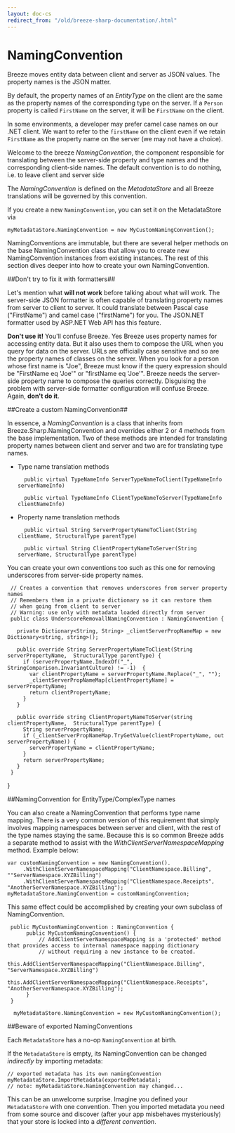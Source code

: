 ```yaml
---
layout: doc-cs
redirect_from: "/old/breeze-sharp-documentation/.html"
---
```


# NamingConvention

Breeze moves entity data between client and server as JSON values.  The property names is the JSON matter.

By default, the property names of an *EntityType* on the client are the same as the property names of the corresponding type on the server. If a `Person` property is called `FirstName` on the server, it will be `FirstName` on the client.

In some environments, a developer may prefer camel case names on our .NET client. We want to refer to the `firstName` on the client even if we retain `FirstName` as the property name on the server (we may not have a choice).

Welcome to the breeze *NamingConvention*, the component responsible for translating between the server-side property and type names and the corresponding client-side names. The default convention is to do nothing, i.e. to leave client and server side 
    
The *NamingConvention* is defined on the *MetadataStore* and all Breeze translations will be governed by this convention.
  
If you create a new `NamingConvention`, you can set it on the MetadataStore via 

    myMetadataStore.NamingConvention = new MyCustomNamingConvention();     

NamingConventions are immutable, but there are several helper methods on the base NamingConvention class that allow you to create new NamingConvention instances from existing instances. The rest of this section dives deeper into how to create your own NamingConvention.

##Don't try to fix it with formatters##

Let's mention what **will not work** before talking about what will work. The server-side JSON formatter is often capable of translating property names from server to client to server. It could translate between Pascal case ("FirstName") and camel case ("firstName") for you. The JSON.NET formatter used by ASP.NET Web API has this feature.

**Don't use it!** You'll confuse Breeze. Yes Breeze uses property names for accessing entity data. But it also uses them to compose the URL when you query for data on the server. URLs are officially case sensitive and so are the property names of classes on the server. When you look for a person whose first name is "Joe", Breeze must know if the query expression should be "FirstName eq 'Joe'" or "firstName eq 'Joe'". Breeze needs the server-side property name to compose the queries correctly. Disguising the problem with server-side formatter configuration will confuse Breeze. Again, **don't do it**.

##Create a custom NamingConvention##

In essence, a *NamingConvention* is a class that inherits from Breeze.Sharp.NamingConvention and overrides either 2 or 4 methods from the base implementation. Two of these methods are intended for translating property names between client and server and two are for translating type names. 

- Type name translation methods
      
        public virtual TypeNameInfo ServerTypeNameToClient(TypeNameInfo serverNameInfo)      
     
        public virtual TypeNameInfo ClientTypeNameToServer(TypeNameInfo clientNameInfo) 

- Property name translation methods 

        public virtual String ServerPropertyNameToClient(String clientName, StructuralType parentType)
      
        public virtual String ClientPropertyNameToServer(String serverName, StructuralType parentType)


You can create your own conventions too such as this one for removing underscores from server-side property names.

     // Creates a convention that removes underscores from server property names
     // Remembers them in a private dictionary so it can restore them
     // when going from client to server
     // Warning: use only with metadata loaded directly from server
     public class UnderscoreRemovallNamingConvention : NamingConvention {

       private Dictionary<String, String> _clientServerPropNameMap = new  Dictionary<string, string>();

       public override String ServerPropertyNameToClient(String serverPropertyName,  StructuralType parentType) {
         if (serverPropertyName.IndexOf("_", StringComparison.InvariantCulture) != -1)  {
           var clientPropertyName = serverPropertyName.Replace("_", "");
           _clientServerPropNameMap[clientPropertyName] = serverPropertyName;
           return clientPropertyName;
         }
       }

       public override string ClientPropertyNameToServer(string clientPropertyName,  StructuralType parentType) {
         String serverPropertyName;
         if (_clientServerPropNameMap.TryGetValue(clientPropertyName, out  serverPropertyName)) {
           serverPropertyName = clientPropertyName;
         }
         return serverPropertyName;
       }
     }
   }

##NamingConvention for EntityType/ComplexType names

You can also create a NamingConvention that performs type name mapping.  There is a very common version of this requirement that simply involves mapping namespaces between server and client, with the rest of the type names staying the same. Because this is so common Breeze adds a separate method to assist with the *WithClientServerNamespaceMapping* method. Example below: 

    var customNamingConvention = new NamingConvention().
         .WithClientServerNamespaceMapping("ClientNamespace.Billing", ""ServerNamespace.XYZBilling")
         .WithClientServerNamespaceMapping("ClientNamespace.Receipts", "AnotherServerNamespace.XYZBilling");
    myMetadataStore.NamingConvention = customNamingConvention;
 
This same effect could be accomplished by creating your own subclass of NamingConvention. 

     public MyCustomNamingConvention : NamingConvention {
          public MyCustomNamingConvention() {
              // AddClientServerNamespaceMapping is a 'protected' method that provides access to internal namespace mapping dictionary
              // without requiring a new instance to be created.
              this.AddClientServerNamespaceMapping("ClientNamespace.Billing", "ServerNamespace.XYZBilling")
              this.AddClientServerNamespaceMapping("ClientNamespace.Receipts", "AnotherServerNamespace.XYZBilling");
          }     
     }

      myMetadataStore.NamingConvention = new MyCustomNamingConvention();

<a name="Beware"></a>
##Beware of exported NamingConventions

Each `MetadataStore` has a no-op `NamingConvention` at birth. 

If the `MetadataStore` is empty, its NamingConvention can be changed *indirectly* by importing metadata:

    // exported metadata has its own namingConvention
    myMetadataStore.ImportMetadata(exportedMetadata);
    // note: myMetadataStore.NamingConvention may changed...

This can be an unwelcome surprise. Imagine you defined your `MetadataStore` with one convention. Then you imported metadata you need from some source and discover (after your app misbehaves mysteriously) that your store is locked into a *different convention*.
